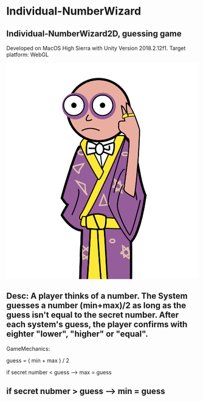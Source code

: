 # Individual-NumberWizard


## Individual-NumberWizard2D, guessing game
Developed on MacOS High Sierra with Unity Version 2018.2.12f1.
Target platform: WebGL

![wizard](./Screenshots/picture1.png)

Desc: A player thinks of a number. The System guesses a number (min+max)/2 as long as the guess isn't equal to the secret number. After each system's guess, the player confirms with eighter "lower", "higher" or "equal".
------

GameMechanics:

guess = ( min + max ) / 2

if secret number < guess --> max = guess

if secret nubmer > guess --> min = guess
----
